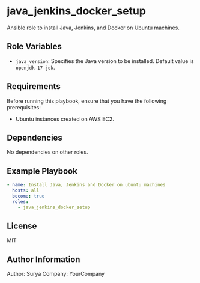 # java_jenkins_docker_setup

Ansible role to install Java, Jenkins, and Docker on Ubuntu machines.

## Role Variables

- `java_version`: Specifies the Java version to be installed. Default value is `openjdk-17-jdk`.

## Requirements

Before running this playbook, ensure that you have the following prerequisites:

- Ubuntu instances created on AWS EC2.

## Dependencies

No dependencies on other roles.

## Example Playbook

```yaml
- name: Install Java, Jenkins and Docker on ubuntu machines
  hosts: all
  become: true
  roles:
    - java_jenkins_docker_setup
```

## License

MIT

## Author Information

Author: Surya
Company: YourCompany
